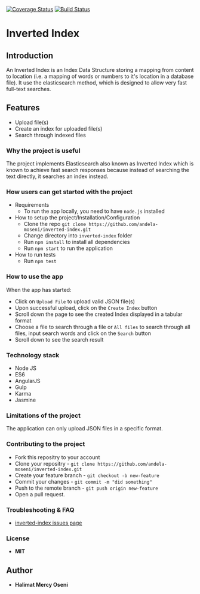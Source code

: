 [![Coverage Status](https://coveralls.io/repos/github/andela-moseni/inverted-index/badge.svg?branch=development)](https://coveralls.io/github/andela-moseni/inverted-index?branch=development)
[![Build Status](https://travis-ci.org/andela-moseni/inverted-index.svg?branch=development)](https://travis-ci.org/andela-moseni/inverted-index)

# Inverted Index
## Introduction
An Inverted Index is an Index Data Structure storing a mapping from content to location (i.e. a mapping of words or numbers to it's location in a database file). It use the elasticsearch method, which is designed to allow very fast full-text searches.

## Features
- Upload file(s)
- Create an index for uploaded file(s)
- Search through indexed files 

### Why the project is useful
The project implements Elasticsearch also known as Inverted Index which is known to achieve fast search responses because instead of searching the text directly, it searches an index instead.

### How users can get started with the project
  - Requirements
    * To run the app locally, you need to have `node.js` installed
  - How to setup the project/Installation/Configuration
    * Clone the repo `git clone https://github.com/andela-moseni/inverted-index.git`
    * Change directory into `inverted-index` folder
    * Run `npm install` to install all dependencies
    * Run `npm start` to run the application
  - How to run tests
    * Run `npm test` 

### How to use the app
When the app has started: 
* Click on `Upload File` to upload valid JSON file(s)
* Upon successful upload, click on the `Create Index` button 
* Scroll down the page to see the created Index displayed in a tabular format
* Choose a file to search through a file or `All files` to search through all files, input search words and click on the `Search` button
* Scroll down to see the search result

### Technology stack
* Node JS
* ES6
* AngularJS
* Gulp
* Karma 
* Jasmine

### Limitations of the project
The application can only upload JSON files in a specific format. 

### Contributing to the project
* Fork this repositry to your account
* Clone your repositry -  `git clone https://github.com/andela-moseni/inverted-index.git`
* Create your feature branch - `git checkout -b new-feature`
* Commit your changes - `git commit -m "did something"`
* Push to the remote branch - `git push origin new-feature`
* Open a pull request.

### Troubleshooting & FAQ
- [inverted-index issues page](https://github.com/andela-moseni/inverted-index/issues)

### License
  *  **MIT**
## Author
* **Halimat Mercy Oseni**